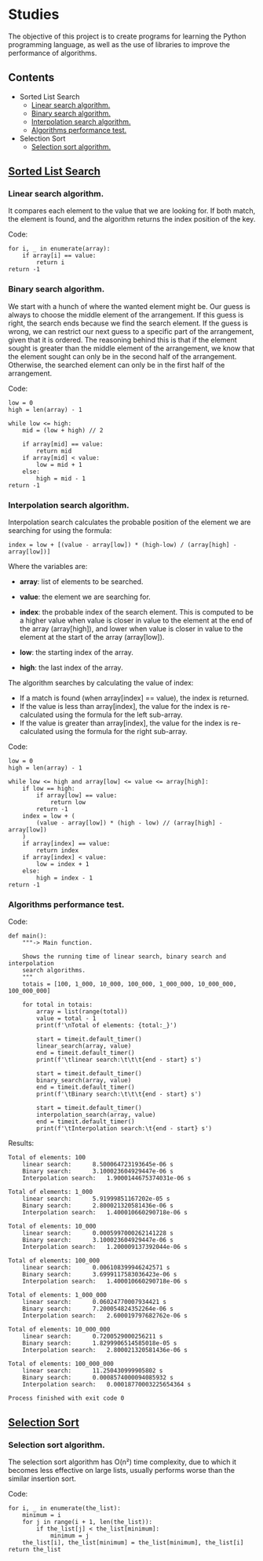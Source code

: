 # Studies

The objective of this project is to create programs for learning the Python
programming language, as well as the use of libraries to improve the
performance of algorithms.

## Contents

* Sorted List Search
    * [Linear search algorithm.](#linear-search-algorithm)
    * [Binary search algorithm.](#binary-search-algorithm)
    * [Interpolation search algorithm.](#interpolation-search-algorithm)
    * [Algorithms performance test.](#algorithms-performance-test)
* Selection Sort
    * [Selection sort algorithm.](#selection-sort-algorithm)

## [Sorted List Search](../src/sorted_list_search.py)

### Linear search algorithm.

It compares each element to the value that we are looking for. If both match,
the element is found, and the algorithm returns the index position of the key.

Code:

    for i, _ in enumerate(array):
        if array[i] == value:
            return i
    return -1

### Binary search algorithm.

We start with a hunch of where the wanted element might be. Our guess is always
to choose the middle element of the arrangement. If this guess is right, the
search ends because we find the search element. If the guess is wrong, we can
restrict our next guess to a specific part of the arrangement, given that it is
ordered. The reasoning behind this is that if the element sought is greater
than the middle element of the arrangement, we know that the element sought can
only be in the second half of the arrangement. Otherwise, the searched element
can only be in the first half of the arrangement.

Code:

    low = 0
    high = len(array) - 1

    while low <= high:
        mid = (low + high) // 2

        if array[mid] == value:
            return mid
        if array[mid] < value:
            low = mid + 1
        else:
            high = mid - 1
    return -1

### Interpolation search algorithm.

Interpolation search calculates the probable position of the element we are
searching for using the formula:

    index = low + [(value - array[low]) * (high-low) / (array[high] - array[low])]

Where the variables are:

* **array**: list of elements to be searched.
* **value**: the element we are searching for.

* **index**: the probable index of the search element.
  This is computed to be a higher value when value is closer in
  value to the element at the end of the array (array[high]), and
  lower when value is closer in value to the element at the start of
  the array (array[low]).
* **low**: the starting index of the array.
* **high**: the last index of the array.

The algorithm searches by calculating the value of index:

* If a match is found (when array[index] == value), the index is returned.
* If the value is less than array[index], the value for the index is
  re-calculated using the formula for the left sub-array.
* If the value is greater than array[index], the value for the index
  is re-calculated using the formula for the right sub-array.

Code:

    low = 0
    high = len(array) - 1

    while low <= high and array[low] <= value <= array[high]:
        if low == high:
            if array[low] == value:
                return low
            return -1
        index = low + (
            (value - array[low]) * (high - low) // (array[high] - array[low])
        )
        if array[index] == value:
            return index
        if array[index] < value:
            low = index + 1
        else:
            high = index - 1
    return -1

### Algorithms performance test.
Code:

    def main():
        """-> Main function.
    
        Shows the running time of linear search, binary search and interpolation
        search algorithms.
        """
        totais = [100, 1_000, 10_000, 100_000, 1_000_000, 10_000_000, 100_000_000]
    
        for total in totais:
            array = list(range(total))
            value = total - 1
            print(f'\nTotal of elements: {total:_}')
    
            start = timeit.default_timer()
            linear_search(array, value)
            end = timeit.default_timer()
            print(f'\tlinear search:\t\t\t{end - start} s')
    
            start = timeit.default_timer()
            binary_search(array, value)
            end = timeit.default_timer()
            print(f'\tBinary search:\t\t\t{end - start} s')
    
            start = timeit.default_timer()
            interpolation_search(array, value)
            end = timeit.default_timer()
            print(f'\tInterpolation search:\t{end - start} s')

Results:

    Total of elements: 100
        linear search:		8.500064723193645e-06 s
        Binary search:		3.100023604929447e-06 s
        Interpolation search:	1.9000144675374031e-06 s
    
    Total of elements: 1_000
        linear search:		5.91999851167202e-05 s
        Binary search:		2.800021320581436e-06 s
        Interpolation search:	1.400010660290718e-06 s
    
    Total of elements: 10_000
        linear search:		0.0005997000262141228 s
        Binary search:		3.100023604929447e-06 s
        Interpolation search:	1.200009137392044e-06 s
    
    Total of elements: 100_000
        linear search:		0.006108399946242571 s
        Binary search:		3.6999117583036423e-06 s
        Interpolation search:	1.400010660290718e-06 s
    
    Total of elements: 1_000_000
        linear search:		0.06024770007934421 s
        Binary search:		7.200054824352264e-06 s
        Interpolation search:	2.600019797682762e-06 s
    
    Total of elements: 10_000_000
        linear search:		0.7200529000256211 s
        Binary search:		1.8299906514585018e-05 s
        Interpolation search:	2.800021320581436e-06 s
    
    Total of elements: 100_000_000
        linear search:		11.250430999905802 s
        Binary search:		0.0008574000094085932 s
        Interpolation search:	0.00018770003225654364 s
    
    Process finished with exit code 0


## [Selection Sort](../src/selection_sort.py)

### Selection sort algorithm.

The selection sort algorithm has O(n²) time complexity, due to which it becomes
less effective on large lists, usually performs worse than the similar
insertion sort.

Code:

    for i, _ in enumerate(the_list):
        minimum = i
        for j in range(i + 1, len(the_list)):
            if the_list[j] < the_list[minimum]:
                minimum = j
        the_list[i], the_list[minimum] = the_list[minimum], the_list[i]
    return the_list
